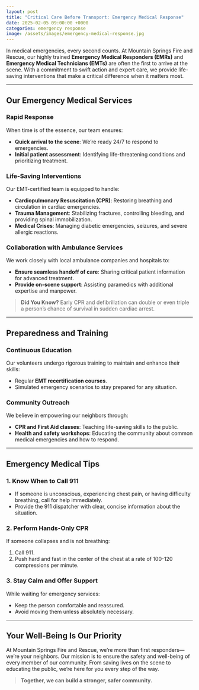 ```yaml
---
layout: post
title: "Critical Care Before Transport: Emergency Medical Response"
date: 2025-02-05 09:00:00 +0000
categories: emergency response
image: /assets/images/emergency-medical-response.jpg
---
```


In medical emergencies, every second counts. At Mountain Springs Fire and Rescue, our highly trained **Emergency Medical Responders (EMRs)** and **Emergency Medical Technicians (EMTs)** are often the first to arrive at the scene. With a commitment to swift action and expert care, we provide life-saving interventions that make a critical difference when it matters most.

---

## **Our Emergency Medical Services**

### **Rapid Response**
When time is of the essence, our team ensures:
- **Quick arrival to the scene**: We’re ready 24/7 to respond to emergencies.
- **Initial patient assessment**: Identifying life-threatening conditions and prioritizing treatment.

### **Life-Saving Interventions**
Our EMT-certified team is equipped to handle:
- **Cardiopulmonary Resuscitation (CPR)**: Restoring breathing and circulation in cardiac emergencies.
- **Trauma Management**: Stabilizing fractures, controlling bleeding, and providing spinal immobilization.
- **Medical Crises**: Managing diabetic emergencies, seizures, and severe allergic reactions.

### **Collaboration with Ambulance Services**
We work closely with local ambulance companies and hospitals to:
- **Ensure seamless handoff of care**: Sharing critical patient information for advanced treatment.
- **Provide on-scene support**: Assisting paramedics with additional expertise and manpower.

> **Did You Know?** Early CPR and defibrillation can double or even triple a person’s chance of survival in sudden cardiac arrest. 

---

## **Preparedness and Training**

### **Continuous Education**
Our volunteers undergo rigorous training to maintain and enhance their skills:
- Regular **EMT recertification courses**.
- Simulated emergency scenarios to stay prepared for any situation.

### **Community Outreach**
We believe in empowering our neighbors through:
- **CPR and First Aid classes**: Teaching life-saving skills to the public.
- **Health and safety workshops**: Educating the community about common medical emergencies and how to respond.

---

## **Emergency Medical Tips**

### **1. Know When to Call 911**
- If someone is unconscious, experiencing chest pain, or having difficulty breathing, call for help immediately.
- Provide the 911 dispatcher with clear, concise information about the situation.

### **2. Perform Hands-Only CPR**
If someone collapses and is not breathing:
1. Call 911.
2. Push hard and fast in the center of the chest at a rate of 100-120 compressions per minute.

### **3. Stay Calm and Offer Support**
While waiting for emergency services:
- Keep the person comfortable and reassured.
- Avoid moving them unless absolutely necessary.

---

## **Your Well-Being Is Our Priority**
At Mountain Springs Fire and Rescue, we’re more than first responders—we’re your neighbors. Our mission is to ensure the safety and well-being of every member of our community. From saving lives on the scene to educating the public, we’re here for you every step of the way.

> **Together, we can build a stronger, safer community.**

